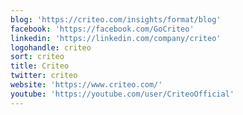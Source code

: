 ```yaml
---
blog: 'https://criteo.com/insights/format/blog'
facebook: 'https://facebook.com/GoCriteo'
linkedin: 'https://linkedin.com/company/criteo'
logohandle: criteo
sort: criteo
title: Criteo
twitter: criteo
website: 'https://www.criteo.com/'
youtube: 'https://youtube.com/user/CriteoOfficial'
---
```

